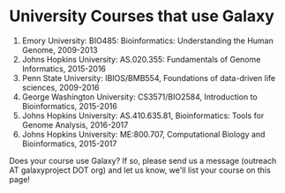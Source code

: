 # University Courses that use Galaxy

1. Emory University: BIO485: Bioinformatics: Understanding the Human Genome, 2009-2013
2. Johns Hopkins University: AS.020.355: Fundamentals of Genome Informatics, 2015-2016
3. Penn State University: IBIOS/BMB554, Foundations of data-driven life sciences, 2009-2016
4. George Washington University: CS3571/BIO2584, Introduction to Bioinformatics, 2015-2016
5. Johns Hopkins University: AS.410.635.81, Bioinformatics: Tools for Genome Analysis, 2016-2017
6. Johns Hopkins University: ME:800.707, Computational Biology and Bioinformatics, 2015-2017





















Does your course use Galaxy? If so, please send us a message (outreach AT galaxyproject DOT org) and let us know, we'll list your course on this page!
